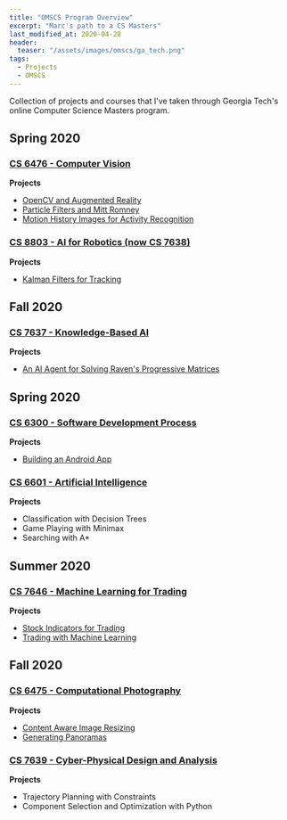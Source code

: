 ```yaml
---
title: "OMSCS Program Overview"
excerpt: "Marc's path to a CS Masters"
last_modified_at: 2020-04-28
header:
  teaser: "/assets/images/omscs/ga_tech.png"
tags: 
  - Projects
  - OMSCS
---
```

Collection of projects and courses that I've taken through Georgia Tech's online Computer Science Masters program.

## Spring 2020
### <a href="https://www.omscs.gatech.edu/cs-6476-computer-vision" target="_blank">**CS 6476 - Computer Vision**</a>

**Projects**
   * <a href="/ar/" target="_blank">OpenCV and Augmented Reality</a>
   * <a href="/tracking/" target="_blank">Particle Filters and Mitt Romney</a>
   *  <a href="/mhi/" target="_blank">Motion History Images for Activity Recognition</a>

### <a href="https://www.omscs.gatech.edu/cs-7638-artificial-intelligence-robotics" target="_blank">**CS 8803 - AI for Robotics (now CS 7638)**</a>

**Projects**
   * <a href="/kalman/" target="_blank">Kalman Filters for Tracking</a>

## Fall 2020
### <a href="https://www.omscs.gatech.edu/cs-7637-knowledge-based-artificial-intelligence-cognitive-systems" target="_blank">**CS 7637 - Knowledge-Based AI**</a>

**Projects**
   * <a href="/kbai/" target="_blank">An AI Agent for Solving Raven's Progressive Matrices</a>

## Spring 2020
### <a href="http://www.omscs.gatech.edu/cs-6300-software-development-process" target="_blank">**CS 6300 - Software Development Process**</a>

**Projects**
   * <a href="/boggle/" target="_blank">Building an Android App</a>

### <a href="https://www.omscs.gatech.edu/cs-7637-knowledge-based-artificial-intelligence-cognitive-systems" target="_blank">**CS 6601 - Artificial Intelligence**</a>

**Projects**
   * Classification with Decision Trees
   * Game Playing with Minimax
   * Searching with A*

## Summer 2020
### <a href="https://www.omscs.gatech.edu/cs-7646-machine-learning-trading" target="_blank">**CS 7646 - Machine Learning for Trading**</a>

**Projects**
* <a href="/indicators/" target="_blank">Stock Indicators for Trading</a>
* <a href="/autotrader/" target="_blank">Trading with Machine Learning</a>

## Fall 2020
### <a href="http://omscs.gatech.edu/cs-6475-computational-photography/" target="_blank">**CS 6475 - Computational Photography**</a>

**Projects**
* <a href="/seamcarving/" target="_blank">Content Aware Image Resizing</a>
* <a href="/panoramas/" target="_blank">Generating Panoramas</a>

### <a href="https://omscs.gatech.edu/cs-7639-cyber-physical-design-and-analysis" target="_blank">**CS 7639 - Cyber-Physical Design and Analysis**</a>

**Projects**
   * Trajectory Planning with Constraints
   * Component Selection and Optimization with Python

